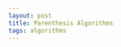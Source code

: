 ```yaml
---
layout: post
title: Parenthesis Algorithms
tags: algorithms
---
```


<script src="https://gist.github.com/selimslab/40ffc128e782bad0cd18976c03152418.js"></script>

<script src="https://gist.github.com/selimslab/14755fdebc06f2420cc5e6ef35484f0e.js"></script>